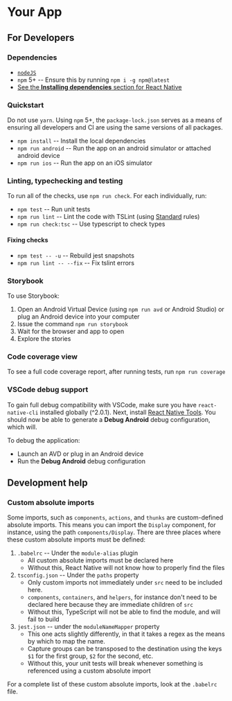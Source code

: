 # Your App

## For Developers

### Dependencies
* [`nodeJS`](https://nodejs.org/en/download/)
* `npm` 5+ -- Ensure this by running `npm i -g npm@latest`
* [See the **Installing dependencies** section for React Native](https://facebook.github.io/react-native/docs/getting-started.html#installing-dependencies)

### Quickstart
Do not use `yarn`.  Using `npm` 5+, the `package-lock.json` serves as a means of ensuring all developers and CI are using the same versions of all packages.

* `npm install` -- Install the local dependencies
* `npm run android` -- Run the app on an android simulator or attached android device
* `npm run ios` -- Run the app on an iOS simulator


### Linting, typechecking and testing
To run all of the checks, use `npm run check`.
For each individually, run:
* `npm test` -- Run unit tests
* `npm run lint` -- Lint the code with TSLint (using [Standard](https://standardjs.com/) rules)
* `npm run check:tsc` -- Use typescript to check types

#### Fixing checks
* `npm test -- -u` -- Rebuild jest snapshots
* `npm run lint -- --fix` -- Fix tslint errors

### Storybook
To use Storybook:
1. Open an Android Virtual Device (using `npm run avd` or Android Studio) or plug an Android device into your computer
1. Issue the command `npm run storybook`
1. Wait for the browser and app to open
1. Explore the stories

### Code coverage view
To see a full code coverage report, after running tests, run `npm run coverage`

### VSCode debug support
To gain full debug compatibility with VSCode, make sure you have `react-native-cli` installed globally (^2.0.1).  Next, install [React Native Tools](https://marketplace.visualstudio.com/items?itemName=vsmobile.vscode-react-native).  You should now be able to generate a **Debug Android** debug configuration, which will.

To debug the application:
* Launch an AVD or plug in an Android device
* Run the **Debug Android** debug configuration


## Development help

### Custom absolute imports
Some imports, such as `components`, `actions`, and `thunks` are custom-defined absolute imports. This means you can import the `Display` component, for instance, using the path `components/Display`.  There are three places where these custom absolute imports must be defined:

1. `.babelrc` -- Under the `module-alias` plugin
    * All custom absolute imports must be declared here
    * Without this, React Native will not know how to properly find the files
2. `tsconfig.json` -- Under the `paths` property
    * Only custom imports not immediately under `src` need to be included here.
    * `components`, `containers`, and `helpers`, for instance don't need to be declared here because they are immediate children of `src`
    * Without this, TypeScript will not be able to find the module, and will fail to build
3. `jest.json` -- under the `moduleNameMapper` property
    * This one acts slightly differently, in that it takes a regex as the means by which to map the name.
    * Capture groups can be transposed to the destination using the keys `$1` for the first group, `$2` for the second, etc.
    * Without this, your unit tests will break whenever something is referenced using a custom absolute import

For a complete list of these custom absolute imports, look at the `.babelrc` file.
